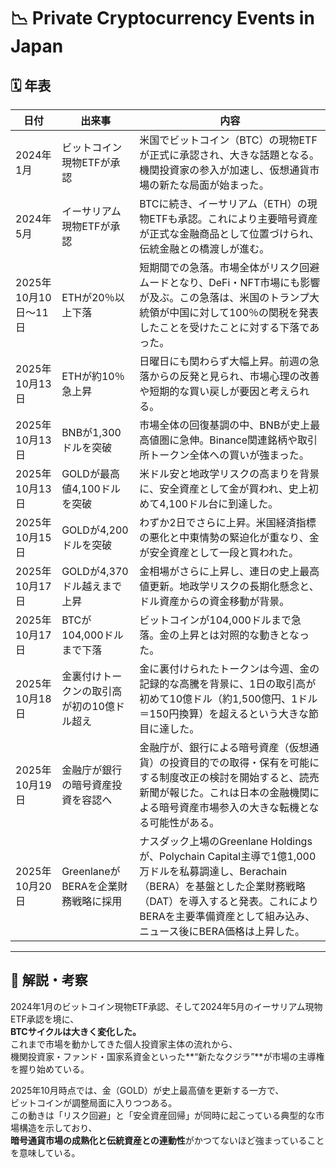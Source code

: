 # 📉 Private Cryptocurrency Events in Japan

## 🗓 年表

| 日付 | 出来事 | 内容 |
|------|--------|------|
| 2024年1月 | ビットコイン現物ETFが承認 | 米国でビットコイン（BTC）の現物ETFが正式に承認され、大きな話題となる。機関投資家の参入が加速し、仮想通貨市場の新たな局面が始まった。 |
| 2024年5月 | イーサリアム現物ETFが承認 | BTCに続き、イーサリアム（ETH）の現物ETFも承認。これにより主要暗号資産が正式な金融商品として位置づけられ、伝統金融との橋渡しが進む。 |
| 2025年10月10日〜11日 | ETHが20％以上下落 | 短期間での急落。市場全体がリスク回避ムードとなり、DeFi・NFT市場にも影響が及ぶ。この急落は、米国のトランプ大統領が中国に対して100％の関税を発表したことを受けたことに対する下落であった。 |
| 2025年10月13日 | ETHが約10％急上昇 | 日曜日にも関わらず大幅上昇。前週の急落からの反発と見られ、市場心理の改善や短期的な買い戻しが要因と考えられる。 |
| 2025年10月13日 | BNBが1,300ドルを突破 | 市場全体の回復基調の中、BNBが史上最高値圏に急伸。Binance関連銘柄や取引所トークン全体への買いが強まった。 |
| 2025年10月13日 | GOLDが最高値4,100ドルを突破 | 米ドル安と地政学リスクの高まりを背景に、安全資産として金が買われ、史上初めて4,100ドル台に到達した。 |
| 2025年10月15日 | GOLDが4,200ドルを突破 | わずか2日でさらに上昇。米国経済指標の悪化と中東情勢の緊迫化が重なり、金が安全資産として一段と買われた。 |
| 2025年10月17日 | GOLDが4,370ドル越えまで上昇 | 金相場がさらに上昇し、連日の史上最高値更新。地政学リスクの長期化懸念と、ドル資産からの資金移動が背景。 |
| 2025年10月17日 | BTCが104,000ドルまで下落 | ビットコインが104,000ドルまで急落。金の上昇とは対照的な動きとなった。 |
| 2025年10月18日 | 金裏付けトークンの取引高が初の10億ドル超え | 金に裏付けられたトークンは今週、金の記録的な高騰を背景に、1日の取引高が初めて10億ドル（約1,500億円、1ドル＝150円換算）を超えるという大きな節目に達した。 |
| 2025年10月19日 | 金融庁が銀行の暗号資産投資を容認へ | 金融庁が、銀行による暗号資産（仮想通貨）の投資目的での取得・保有を可能にする制度改正の検討を開始すると、読売新聞が報じた。これは日本の金融機関による暗号資産市場参入の大きな転機となる可能性がある。 |
| 2025年10月20日 | GreenlaneがBERAを企業財務戦略に採用 | ナスダック上場のGreenlane Holdingsが、Polychain Capital主導で1億1,000万ドルを私募調達し、Berachain（BERA）を基盤とした企業財務戦略（DAT）を導入すると発表。これによりBERAを主要準備資産として組み込み、ニュース後にBERA価格は上昇した。 |

---

## 💭 解説・考察

2024年1月のビットコイン現物ETF承認、そして2024年5月のイーサリアム現物ETF承認を境に、  
**BTCサイクルは大きく変化した。**  
これまで市場を動かしてきた個人投資家主体の流れから、  
機関投資家・ファンド・国家系資金といった**“新たなクジラ”**が市場の主導権を握り始めている。  

2025年10月時点では、金（GOLD）が史上最高値を更新する一方で、  
ビットコインが調整局面に入りつつある。  
この動きは「リスク回避」と「安全資産回帰」が同時に起こっている典型的な市場構造を示しており、  
**暗号通貨市場の成熟化と伝統資産との連動性**がかつてないほど強まっていることを意味している。

